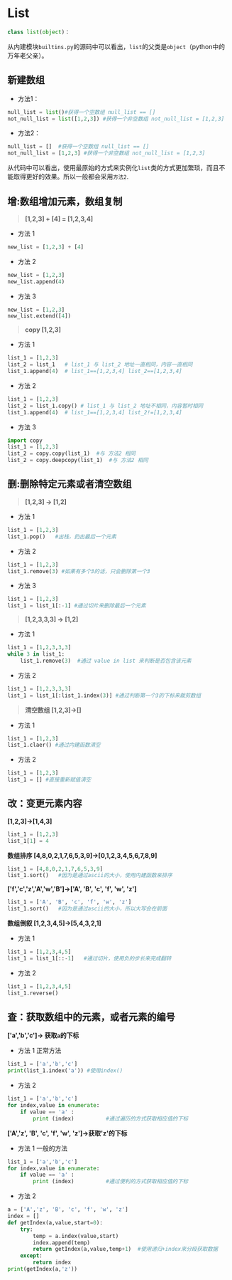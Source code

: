 List
===
```python
class list(object)：
```
从内建模块``builtins.py``的源码中可以看出，``list``的父类是``object``（python中的万年老父亲）。

## 新建数组
+ 方法1：
```python
null_list = list()#获得一个空数组 null_list == []
not_null_list = list([1,2,3]) #获得一个非空数组 not_null_list = [1,2,3]
```
+ 方法2：
```python
null_list = []  #获得一个空数组 null_list == []
not_null_list = [1,2,3] #获得一个非空数组 not_null_list = [1,2,3]
```
从代码中可以看出，使用最原始的方式来实例化``list``类的方式更加繁琐，而且不能取得更好的效果。所以一般都会采用`方法2`.

## 增:数组增加元素，数组复制
>**[1,2,3] + [4] = [1,2,3,4]**
+ 方法 1
```python
new_list = [1,2,3] + [4]
```
+ 方法 2
```python
new_list = [1,2,3]
new_list.append(4)
```
+ 方法 3
```python
new_list = [1,2,3]
new_list.extend([4])
```
>**copy [1,2,3]**
+ 方法 1
```python
list_1 = [1,2,3]
list_2 = list_1   # list_1 与 list_2 地址一直相同，内容一直相同
list_1.append(4)  # list_1==[1,2,3,4] list_2==[1,2,3,4]
```
+ 方法 2
```python
list_1 = [1,2,3]
list_2 = list_1.copy() # list_1 与 list_2 地址不相同，内容暂时相同
list_1.append(4)  # list_1==[1,2,3,4] list_2!=[1,2,3,4]
```
+ 方法 3
```python
import copy
list_1 = [1,2,3]
list_2 = copy.copy(list_1)  #与 方法2 相同
list_2 = copy.deepcopy(list_1)  #与 方法2 相同
```
## 删:删除特定元素或者清空数组
>**[1,2,3] -> [1,2]**
+ 方法 1
```python
list_1 = [1,2,3]
list_1.pop()   #出栈，扔出最后一个元素
```
+ 方法 2
```python
list_1 = [1,2,3]
list_1.remove(3) #如果有多个3的话，只会删除第一个3
```
+ 方法 3
```python
list_1 = [1,2,3]
list_1 = list_1[:-1] #通过切片来删除最后一个元素
```
>**[1,2,3,3,3] -> [1,2]**
+ 方法 1
```python
list_1 = [1,2,3,3,3]
while 3 in list_1:
    list_1.remove(3)  #通过 value in list 来判断是否包含该元素
```
+ 方法 2
```python
list_1 = [1,2,3,3,3]
list_1 = list_1[:list_1.index(3)] #通过判断第一个3的下标来裁剪数组
```
>**清空数组 [1,2,3]->[]**
+ 方法 1
```python
list_1 = [1,2,3]
list_1.claer() #通过内建函数清空
```
+ 方法 2
```python
list_1 = [1,2,3]
list_1 = [] #直接重新赋值清空
```
## 改：变更元素内容
**[1,2,3]->[1,4,3]**
```python
list_1 = [1,2,3]
list_1[1] = 4
```
**数组排序 [4,8,0,2,1,7,6,5,3,9]->[0,1,2,3,4,5,6,7,8,9]**
```python
list_1 = [4,8,0,2,1,7,6,5,3,9]
list_1.sort()   #因为是通过ascii的大小，使用内建函数来排序
```
**['f','c','z','A','w','B']->['A', 'B', 'c', 'f', 'w', 'z']**
```python
list_1 = ['A', 'B', 'c', 'f', 'w', 'z']
list_1.sort()   #因为是通过ascii的大小，所以大写会在前面
```
**数组倒叙 [1,2,3,4,5]->[5,4,3,2,1]**
+ 方法 1
```python
list_1 = [1,2,3,4,5]
list_1 = list_1[::-1]   #通过切片，使用负的步长来完成翻转
```
+ 方法 2
```python
list_1 = [1,2,3,4,5]
list_1.reverse()   
```
## 查：获取数组中的元素，或者元素的编号
**['a','b','c']-> 获取`a`的下标**
+ 方法 1 正常方法
```python
list_1 = ['a','b','c']
print(list_1.index('a')) #使用index()
```
+ 方法 2
```python
list_1 = ['a','b','c']
for index,value in enumerate:
    if value == 'a' :
        print (index)          #通过遍历的方式获取相应值的下标
```
**['A','z', 'B', 'c', 'f', 'w', 'z']->获取'z'的下标** 
+ 方法 1 一般的方法
```python
list_1 = ['a','b','c']
for index,value in enumerate:
    if value == 'a' :
        print (index)          #通过便利的方式获取相应值的下标
```
+ 方法 2 
```python
a = ['A','z', 'B', 'c', 'f', 'w', 'z']
index = []
def getIndex(a,value,start=0):
    try:
        temp = a.index(value,start)
        index.append(temp)
        return getIndex(a,value,temp+1)  #使用递归+index来分段获取数据
    except:
        return index
print(getIndex(a,'z'))
```






